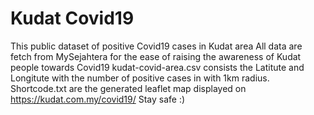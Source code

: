 # Kudat Covid19
This public dataset of positive Covid19 cases in Kudat area
All data are fetch from MySejahtera for the ease of raising the awareness of Kudat people towards Covid19
kudat-covid-area.csv consists the Latitute and Longitute with the number of positive cases in with 1km radius.
Shortcode.txt are the generated leaflet map displayed on https://kudat.com.my/covid19/
Stay safe :)
